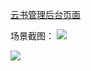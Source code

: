 [云书管理后台页面](http://ceo.qess.me/index.html)


场景截图：
![](http://ww4.sinaimg.cn/mw690/62d95157gw1f1cjig7d85j21c10lfnde.jpg)

![](http://ww2.sinaimg.cn/mw690/62d95157gw1f1cjigpvhxj21c10faabn.jpg)
